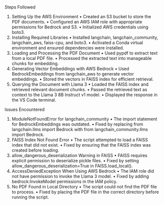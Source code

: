 Steps Followed
1. Setting Up the AWS Environment
•	Created an S3 bucket to store the PDF documents.
•	Configured an AWS IAM role with appropriate permissions for Bedrock and S3.
•	Initialized AWS credentials using boto3.
2. Installing Required Libraries
•	Installed langchain, langchain_community, langchain_aws, faiss-cpu, and boto3.
•	Activated a Conda virtual environment and ensured dependencies were installed.
3. Loading and Processing the PDF Document
•	Used pypdf to extract text from a local PDF file.
•	Processed the extracted text into manageable chunks for embedding.
4. Generating Vector Embeddings with AWS Bedrock
•	Used BedrockEmbeddings from langchain_aws to generate vector embeddings.
•	Stored the vectors in FAISS index for efficient retrieval.
5. Querying the Document with Llama 3
•	Loaded the FAISS index and retrieved relevant document chunks.
•	Passed the retrieved text as context to the Llama 3 8B Instruct v1 model.
•	Displayed the response in the VS Code terminal.


Issues Encountered
1. ModuleNotFoundError for langchain_community
•	The import statement for BedrockEmbeddings was outdated.
•	Fixed by replacing from langchain.llms import Bedrock with from langchain_community.llms import Bedrock.
2. FAISS Index Not Found Error
•	The script attempted to load a FAISS index that did not exist.
•	Fixed by ensuring that the FAISS index was created before loading.
3. allow_dangerous_deserialization Warning in FAISS
•	FAISS requires explicit permission to deserialize pickle files.
•	Fixed by setting allow_dangerous_deserialization=True in FAISS.load_local().
4. AccessDeniedException When Using AWS Bedrock
•	The IAM role did not have permission to invoke the Llama 3 model.
•	Fixed by adding bedrock:InvokeModel permissions in the IAM policy.
5. No PDF Found in Local Directory
•	The script could not find the PDF file to process.
•	Fixed by placing the PDF file in the correct directory before running the script.

